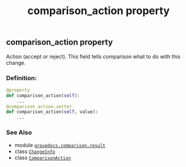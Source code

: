 ﻿---
title: comparison_action property
second_title: GroupDocs.Comparison for Python via .NET API References
description: 
type: docs
url: /python-net/groupdocs.comparison.result/changeinfo/comparison_action/
is_root: false
weight: 50
---

## comparison_action property


Action (accept or reject). This field tells comparison what to do with this change.
### Definition:
```python
@property
def comparison_action(self):
    ...
@comparison_action.setter
def comparison_action(self, value):
    ...
```

### See Also
* module [`groupdocs.comparison.result`](../../)
* class [`ChangeInfo`](/comparison/python-net/groupdocs.comparison.result/changeinfo)
* class [`ComparisonAction`](/comparison/python-net/groupdocs.comparison.result/comparisonaction)
